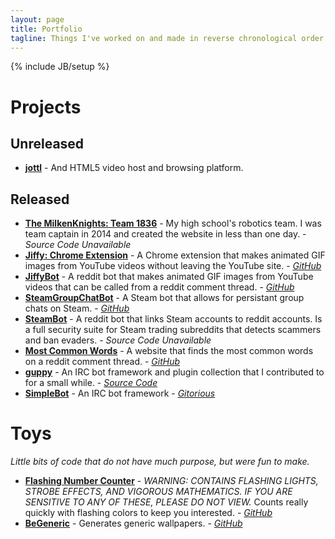 ```yaml
---
layout: page
title: Portfolio
tagline: Things I've worked on and made in reverse chronological order
---
```

{% include JB/setup %}

# Projects

## Unreleased
* **[jottl](http://jottl.com/)** - And HTML5 video host and browsing platform.

## Released
* [**The MilkenKnights: Team 1836**](http://themilkenknights.com/) - My high school's robotics team. I was team captain in 2014 and created the website in less than one day. - *Source Code Unavailable*
* [**Jiffy: Chrome Extension**](https://chrome.google.com/webstore/detail/jiffy-the-gif-creating-pl/nlcjegmhpnnlbkpcfbechbjicnakhben?hl=en) - A Chrome extension that makes animated GIF images from YouTube videos without leaving the YouTube site. - [*GitHub*](https://github.com/drkabob/Jiffy/tree/master/JiffyPlugin)
* [**JiffyBot**](https://reddit.com/r/jiffybot) - A reddit bot that makes animated GIF images from YouTube videos that can be called from a reddit comment thread. - [*GitHub*](https://github.com/drkabob/Jiffy/tree/master/JiffyBot)
* [**SteamGroupChatBot**](http://steamcommunity.com/id/groupchatbot) - A Steam bot that allows for persistant group chats on Steam. - [*GitHub*](https://github.com/drkabob/SteamGroupChatBot)
* [**SteamBot**](http://reddit.com/u/SteamBot) - A reddit bot that links Steam accounts to reddit accounts. Is a full security suite for Steam trading subreddits that detects scammers and ban evaders. - *Source Code Unavailable*
* [**Most Common Words**](https://github.com/drkabob/most-common-words) - A website that finds the most common words on a reddit comment thread. - [*GitHub*](https://github.com/drkabob/most-common-words)
* [**guppy**](http://guppy.uk.to) - An IRC bot framework and plugin collection that I contributed to for a small while. - [*Source Code*](http://repo.or.cz/w/guppy.git)
* [**SimpleBot**](https://gitorious.org/simplebot) - An IRC bot framework - [*Gitorious*](https://gitorious.org/simplebot)


# Toys

*Little bits of code that do not have much purpose, but were fun to make.*

* [**Flashing Number Counter**](http://nathancod.es/FlashingNumberCounter/) - *WARNING: CONTAINS FLASHING LIGHTS, STROBE EFFECTS, AND VIGOROUS MATHEMATICS. IF YOU ARE SENSITIVE TO ANY OF THESE, PLEASE DO NOT VIEW.* Counts really quickly with flashing colors to keep you interested. - [*GitHub*](https://github.com/drkabob/FlashingNumberCounter)
* [**BeGeneric**](http://nathancod.es/BeGeneric/) - Generates generic wallpapers. - [*GitHub*](https://github.com/drkabob/BeGeneric)
